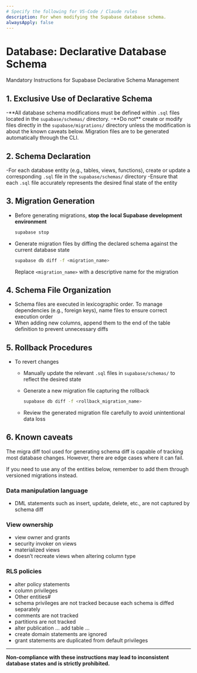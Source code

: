 ```yaml
---
# Specify the following for VS-Code / Claude rules
description: For when modifying the Supabase database schema.
alwaysApply: false
---
```


# Database: Declarative Database Schema

Mandatory Instructions for Supabase Declarative Schema Management

## 1. **Exclusive Use of Declarative Schema**

-**All database schema modifications must be defined within `.sql` files located in the `supabase/schemas/` directory. -**Do not\*\* create or modify files directly in the `supabase/migrations/` directory unless the modification is about the known caveats below. Migration files are to be generated automatically through the CLI.

## 2. **Schema Declaration**

-For each database entity (e.g., tables, views, functions), create or update a corresponding `.sql` file in the `supabase/schemas/` directory
-Ensure that each `.sql` file accurately represents the desired final state of the entity

## 3. **Migration Generation**

- Before generating migrations, **stop the local Supabase development environment**
  ```bash
  supabase stop
  ```
- Generate migration files by diffing the declared schema against the current database state
  ```bash
  supabase db diff -f <migration_name>
  ```
  Replace `<migration_name>` with a descriptive name for the migration

## 4. **Schema File Organization**

- Schema files are executed in lexicographic order. To manage dependencies (e.g., foreign keys), name files to ensure correct execution order
- When adding new columns, append them to the end of the table definition to prevent unnecessary diffs

## 5. **Rollback Procedures**

- To revert changes
  - Manually update the relevant `.sql` files in `supabase/schemas/` to reflect the desired state
  - Generate a new migration file capturing the rollback

    ```bash
    supabase db diff -f <rollback_migration_name>
    ```

  - Review the generated migration file carefully to avoid unintentional data loss

## 6. **Known caveats**

The migra diff tool used for generating schema diff is capable of tracking most database changes. However, there are edge cases where it can fail.

If you need to use any of the entities below, remember to add them through versioned migrations instead.

### Data manipulation language

- DML statements such as insert, update, delete, etc., are not captured by schema diff

### View ownership

- view owner and grants
- security invoker on views
- materialized views
- doesn’t recreate views when altering column type

### RLS policies

- alter policy statements
- column privileges
- Other entities#
- schema privileges are not tracked because each schema is diffed separately
- comments are not tracked
- partitions are not tracked
- alter publication ... add table ...
- create domain statements are ignored
- grant statements are duplicated from default privileges

---

**Non-compliance with these instructions may lead to inconsistent database states and is strictly prohibited.**
